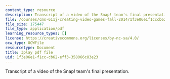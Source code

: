 ```yaml
---
content_type: resource
description: Transcript of a video of the Snap! team's final presentation.
file: /courses/cms-611j-creating-video-games-fall-2014/1f3e06e1f1cccb62eff3358066c83e23_sKolTx6sxUo.pdf
file_size: 175447
file_type: application/pdf
learning_resource_types: []
license: https://creativecommons.org/licenses/by-nc-sa/4.0/
ocw_type: OCWFile
resourcetype: Document
title: 3play pdf file
uid: 1f3e06e1-f1cc-cb62-eff3-358066c83e23
---
```

Transcript of a video of the Snap! team's final presentation.
